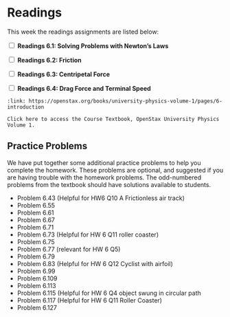 # Readings

This week the readings assignments are listed below:

<label><input type="checkbox" id="week06_reading1" class="box"> **Readings 6.1: Solving Problems with Newton’s Laws** </input></label> 

<label><input type="checkbox" id="week06_reading2" class="box"> **Readings 6.2: Friction** </input></label> 

<label><input type="checkbox" id="week06_reading3" class="box"> **Readings 6.3: Centripetal Force** </input></label> 

<label><input type="checkbox" id="week06_reading4" class="box"> **Readings 6.4: Drag Force and Terminal Speed** </input></label> 

```{card} OpenStax University Physics Volume 1
:link: https://openstax.org/books/university-physics-volume-1/pages/6-introduction

Click here to access the Course Textbook, OpenStax University Physics Volume 1.
```

## Practice Problems

We have put together some additional practice problems to help you complete the homework.
These problems are optional, and suggested if you are having trouble with the homework problems.
The odd-numbered problems from the textbook should have solutions available to students.

- Problem 6.43 (Helpful for HW6 Q10 A Frictionless air track)
- Problem 6.55  
- Problem 6.61
- Problem 6.67
- Problem 6.71 
- Problem 6.73 (Helpful for HW 6 Q11 roller coaster)
- Problem 6.75
- Problem 6.77 (relevant for HW 6 Q5)
- Problem 6.79
- Problem 6.83 (Helpful for HW 6 Q12 Cyclist with airfoil)
- Problem 6.99
- Problem 6.109
- Problem 6.113 
- Problem 6.115 (Helpful for HW 6 Q4 object swung in circular path
- Problem 6.117 (Helpful for HW 6 Q11 Roller Coaster)
- Problem 6.127
